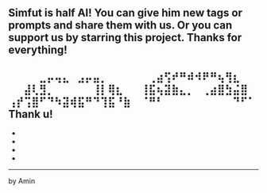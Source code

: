 Simfut is half AI! You can give him new tags or prompts and share them with us.
Or you can support us by starring this project.
Thanks for everything!
------------------------------------------------------------------------------------
⠀⠀⠀⠀⣀⡤⢤⣄⠀⣠⡤⣤⡀⠀⠀⠀
⠀⠀⢀⣴⢫⠞⠛⠾⠺⠟⠛⢦⢻⣆⠀⠀
⠀⠀⣼⢇⣻⡀⠀⠀⠀⠀⠀⢸⡇⢿⣆⠀
⠀⢸⣯⢦⣽⣷⣄⡀⠀⢀⣴⣿⣳⣬⣿⠀
⢠⡞⢩⣿⠋⠙⠳⣽⢾⣯⠛⠙⢹⣯⠘⣷
⠀⠈⠛⠃⠀⠀⠀⠀⠀⠀⠀⠀⠀⠙⠋⠁ Thank u!
-
-
-
-
-
----------------------------------------------------------------------------------------
by Amin
